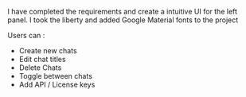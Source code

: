 I have completed the requirements and create a intuitive UI for the left panel. I took the liberty and added Google Material fonts to the project

Users can :

- Create new chats
- Edit chat titles
- Delete Chats
- Toggle between chats
- Add API / License keys

